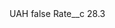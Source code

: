 <?xml version="1.0" encoding="UTF-8"?>
<CustomMetadata xmlns="http://soap.sforce.com/2006/04/metadata" xmlns:xsi="http://www.w3.org/2001/XMLSchema-instance" xmlns:xsd="http://www.w3.org/2001/XMLSchema">
    <label>UAH</label>
    <protected>false</protected>
    <values>
        <field>Rate__c</field>
        <value xsi:type="xsd:double">28.3</value>
    </values>
</CustomMetadata>
